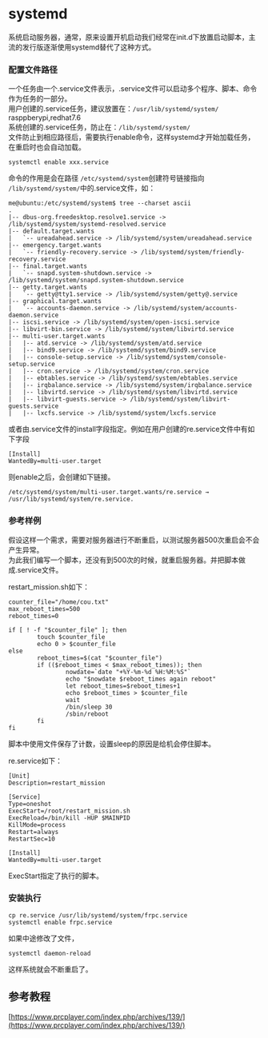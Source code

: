 systemd
============
系统启动服务器，通常，原来设置开机启动我们经常在init.d下放置启动脚本，主流的发行版逐渐使用systemd替代了这种方式。


### 配置文件路径
一个任务由一个.service文件表示，.service文件可以启动多个程序、脚本、命令作为任务的一部分。  
用户创建的.service任务，建议放置在：`/usr/lib/systemd/system/`  rasppberypi,redhat7.6  
系统创建的.service任务，防止在：`/lib/systemd/system/`  
文件防止到相应路径后，需要执行enable命令，这样systemd才开始加载任务，在重启时也会自动加载。

```
systemctl enable xxx.service
```
命令的作用是会在路径 `/etc/systemd/system`创建符号链接指向 `/lib/systemd/system/`中的.service文件，如：
```
me@ubuntu:/etc/systemd/system$ tree --charset ascii
.
|-- dbus-org.freedesktop.resolve1.service -> /lib/systemd/system/systemd-resolved.service
|-- default.target.wants
|   `-- ureadahead.service -> /lib/systemd/system/ureadahead.service
|-- emergency.target.wants
|   `-- friendly-recovery.service -> /lib/systemd/system/friendly-recovery.service
|-- final.target.wants
|   `-- snapd.system-shutdown.service -> /lib/systemd/system/snapd.system-shutdown.service
|-- getty.target.wants
|   `-- getty@tty1.service -> /lib/systemd/system/getty@.service
|-- graphical.target.wants
|   `-- accounts-daemon.service -> /lib/systemd/system/accounts-daemon.service
|-- iscsi.service -> /lib/systemd/system/open-iscsi.service
|-- libvirt-bin.service -> /lib/systemd/system/libvirtd.service
|-- multi-user.target.wants
|   |-- atd.service -> /lib/systemd/system/atd.service
|   |-- bind9.service -> /lib/systemd/system/bind9.service
|   |-- console-setup.service -> /lib/systemd/system/console-setup.service
|   |-- cron.service -> /lib/systemd/system/cron.service
|   |-- ebtables.service -> /lib/systemd/system/ebtables.service
|   |-- irqbalance.service -> /lib/systemd/system/irqbalance.service
|   |-- libvirtd.service -> /lib/systemd/system/libvirtd.service
|   |-- libvirt-guests.service -> /lib/systemd/system/libvirt-guests.service
|   |-- lxcfs.service -> /lib/systemd/system/lxcfs.service
```

或者由.service文件的install字段指定。例如在用户创建的re.service文件中有如下字段
```
[Install]
WantedBy=multi-user.target
```
则enable之后，会创建如下链接。
```
/etc/systemd/system/multi-user.target.wants/re.service → /usr/lib/systemd/system/re.service.
```

### 参考样例
假设这样一个需求，需要对服务器进行不断重启，以测试服务器500次重启会不会产生异常。  
为此我们编写一个脚本，还没有到500次的时候，就重启服务器。并把脚本做成.service文件。

restart_mission.sh如下：
```
counter_file="/home/cou.txt"
max_reboot_times=500
reboot_times=0

if [ ! -f "$counter_file" ]; then
        touch $counter_file
        echo 0 > $counter_file
else
        reboot_times=$(cat "$counter_file")
        if (($reboot_times < $max_reboot_times)); then
                nowdate=`date "+%Y-%m-%d %H:%M:%S"`
                echo "$nowdate $reboot_times again reboot"
                let reboot_times=$reboot_times+1
                echo $reboot_times > $counter_file
                wait
                /bin/sleep 30
                /sbin/reboot
        fi
fi
```
脚本中使用文件保存了计数，设置sleep的原因是给机会停住脚本。

re.service如下：
```
[Unit]
Description=restart_mission

[Service]
Type=oneshot
ExecStart=/root/restart_mission.sh
ExecReload=/bin/kill -HUP $MAINPID
KillMode=process
Restart=always
RestartSec=10

[Install]
WantedBy=multi-user.target
```
ExecStart指定了执行的脚本。

### 安装执行
```
cp re.service /usr/lib/systemd/system/frpc.service
systemctl enable frpc.service
```
如果中途修改了文件，
```
systemctl daemon-reload
```
这样系统就会不断重启了。

## 参考教程

[https://www.prcplayer.com/index.php/archives/139/](https://www.prcplayer.com/index.php/archives/139/)
